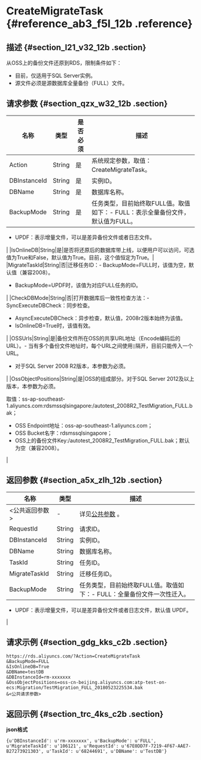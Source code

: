 # CreateMigrateTask {#reference_ab3_f5l_12b .reference}

## 描述 {#section_l21_v32_12b .section}

从OSS上的备份文件还原到RDS，限制条件如下：

-   目前，仅适用于SQL Server实例。
-   源文件必须是源数据库全量备份（FULL）文件。


## 请求参数 {#section_qzx_w32_12b .section}

|名称|类型|是否必须|描述|
|--|--|----|--|
|Action|String|是|系统规定参数，取值：CreateMigrateTask。|
|DBInstanceId|String|是|实例ID。|
|DBName|String|是|数据库名称。|
|BackupMode|String|是|任务类型，目前始终取FULL值。取值如下：-   FULL：表示全量备份文件，默认值为FULL。
-   UPDF：表示增量文件，可以是差异备份文件或者日志文件。

|
|IsOnlineDB|String|是|是否将还原后的数据库带上线，以便用户可以访问，可选值为True和False，默认值为True。目前，这个值恒定为True。|
|MigrateTaskId|String|否|迁移任务ID：-   BackupMode=FULL时，该值为空，默认值（兼容2008）。
-   BackupMode=UPDF时，该值为对应FULL任务的ID。

|
|CheckDBMode|String|否|打开数据库后一致性检查方法：-   SyncExecuteDBCheck：同步检查。
-   AsyncExecuteDBCheck：异步检查，默认值，2008r2版本始终为该值。
-   IsOnlineDB=True时，该值有效。

|
|OSSUrls|String|是|备份文件所在OSS的共享URL地址（Encode编码后的URL）。-   当有多个备份文件地址时，每个URL之间使用`|`隔开，目前只能传入一个URL。
-   对于SQL Server 2008 R2版本，本参数为必须。

|
|OssObjectPositions|String|是|OSS的组成部分。对于SQL Server 2012及以上版本，本参数为必须。

取值：ss-ap-southeast-1.aliyuncs.com:rdsmssqlsingapore:/autotest\_2008R2\_TestMigration\_FULL.bak；

-   OSS Endpoint地址：oss-ap-southeast-1.aliyuncs.com；
-   OSS Bucket名字：rdsmssqlsingapore；
-   OSS上的备份文件Key:/autotest\_2008R2\_TestMigration\_FULL.bak；默认为空（兼容2008）。

|

## 返回参数 {#section_a5x_zlh_12b .section}

|名称|类型|描述|
|--|--|--|
|<公共返回参数\>|-|详见[公共参数](intl.zh-CN/API参考/使用API/公共参数.md#) 。|
|RequestId|String|请求ID。|
|DBInstanceId|String|实例ID。|
|DBName|String|数据库名称。|
|TaskId|String|任务ID。|
|MigrateTaskId|String|迁移任务ID。|
|BackupMode|String|任务类型，目前始终取FULL值。取值如下：-   FULL：全量备份文件一次性迁入。
-   UPDF：表示增量文件，可以是差异备份文件或者日志文件，默认值 UPDF。

|

## 请求示例 {#section_gdg_kks_c2b .section}

```
https://rds.aliyuncs.com/?Action=CreateMigrateTask
&BackupMode=FULL
&IsOnlineDB=True
&DBName=testDB
&DBInstanceId=rm-xxxxxxx
&OssObjectPositions=oss-cn-beijing.aliyuncs.com:atp-test-on-ecs:Migration/TestMigration_FULL_20180523225534.bak
&<公共请求参数>
```

## 返回示例 {#section_trc_4ks_c2b .section}

**json格式**

```
{u'DBInstanceId': u'rm-xxxxxxx', u'BackupMode': u'FULL', u'MigrateTaskId': u'106121', u'RequestId': u'67E0DD7F-7219-4F67-AAE7-B27273921303', u'TaskId': u'68244691', u'DBName': u'TestDB'}
```

